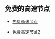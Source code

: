 ## 免费的高速节点

* [免费高速节点](https://sjqalg.sjqalg.dpdns.org/78e36dd6-a1ea-4db5-a8c8-ee5a719cac1d)

* [免费高速节点2](https://billowing-breeze-1d9b.3637349599.workers.dev/78e36dd6-a1ea-4db5-a8c8-ee5a719cac1d)